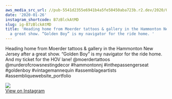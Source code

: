 ```yaml
---
aws_media_src_url: //pub-5541d2355e6941b4a5fe50450aba723b.r2.dev/2020/01/2020-01-26_21-03-37_UTC.jpg
date: '2020-01-26'
instagram_shortcode: B7zBlckAtMD
slug: ig-B7zBlckAtMD
title: 'Heading home from Moerder tattoos & gallery in the Hammonton New Jersey after
  a great show. “Golden Boy” is my navigator for the ride home. '
---
```


Heading home from Moerder tattoos & gallery in the Hammonton New Jersey after a great show. “Golden Boy” is my navigator for the ride home. And my ticket for the HOV lane! @moerdertattoos @murderofcrowsnestingdecor #hammontonnj #inthepassengerseat #goldenboy #vintagemannequin #assemblageartists #assembliquewebsite\_portfolio 

![](//pub-5541d2355e6941b4a5fe50450aba723b.r2.dev/2020/01/2020-01-26_21-03-37_UTC.jpg)   
[View on Instagram](https://www.instagram.com/p/B7zBlckAtMD/)